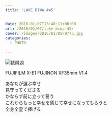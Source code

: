 ```yaml
---
title: 'LAKE BIWA #45'


date: 2016-01-07T13:40:11+00:00
url: /2016/01/07/lake-biwa-45/
cover: /images/2016/01/DSF8773.jpg
categories:
  - PHOTO

---
```

<!--more-->
![琵琶湖](/images/2016/01/DSF8796.jpg "琵琶湖")

FUJIFILM X-E1 FUJINON XF35mm f/1.4

あなたが選ぶ幸せ  
見守ってくださる  
かならず前に立って誓う  
これからもっと幸せを感じて幸せになってもらうと  
全身全霊で捧げる
